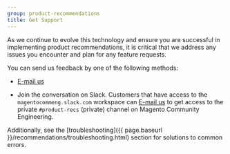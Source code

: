 ```yaml
---
group: product-recommendations
title: Get Support
---
```


As we continue to evolve this technology and ensure you are successful in implementing product recommendations, it is critical that we address any issues you encounter and plan for any feature requests.

You can send us feedback by one of the following methods:

-  <a href="mailto:magento-product-recs-feedback@adobe.com">E-mail us</a>

-  Join the conversation on Slack. Customers that have access to the `magentocommeng.slack.com` workspace can <a href="mailto:magento-product-recs-feedback@adobe.com">E-mail us</a> to get access to the private `#product-recs` (private) channel on Magento Community Engineering.

Additionally, see the [troubleshooting]({{ page.baseurl }}/recommendations/troubleshooting.html) section for solutions to common errors.
